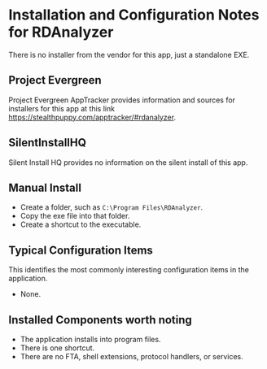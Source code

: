 # Installation and Configuration Notes for RDAnalyzer

There is no installer from the vendor for this app, just a standalone EXE. 

## Project Evergreen
Project Evergreen AppTracker provides information and sources for installers for this app at this link https://stealthpuppy.com/apptracker/#rdanalyzer.

## SilentInstallHQ

Silent Install HQ provides no information on the silent install of this app.


## Manual Install
* Create a folder, such as `C:\Program Files\RDAnalyzer`.
* Copy the exe file into that folder.
* Create a shortcut to the executable.

## Typical Configuration Items 

This identifies the most commonly interesting configuration items in the application.

* None.

## Installed Components worth noting
 
* The application installs into program files.
* There is one shortcut.
* There  are no FTA, shell extensions, protocol handlers, or services.
